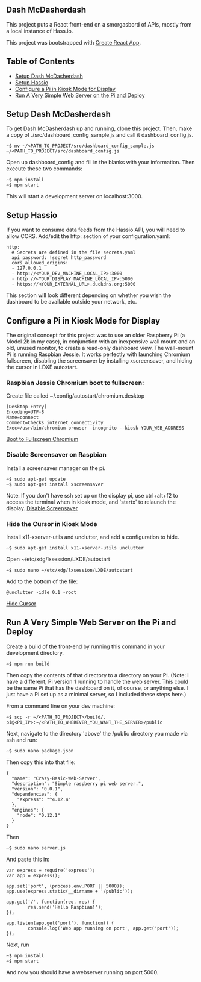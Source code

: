 ## Dash McDasherdash

This project puts a React front-end on a smorgasbord of APIs, mostly from a local instance of Hass.io.

This project was bootstrapped with [Create React App](https://github.com/facebookincubator/create-react-app).

## Table of Contents

- [Setup Dash McDasherdash](#setup-dash-mcdasherdash)
- [Setup Hassio](#setup-hassio)
- [Configure a Pi in Kiosk Mode for Display](#configure-a-pi-in-kiosk-mode-for-display)
- [Run A Very Simple Web Server on the Pi and Deploy](#run-a-very-simple-web-server-on-the-pi-and-deploy)

## Setup Dash McDasherdash

To get Dash McDasherdash up and running, clone this project. Then, make a copy of ./src/dashboard_config_sample.js and call it dashboard_config.js.

```
~$ mv ~/<PATH_TO_PROJECT/src/dashboard_config_sample.js ~/<PATH_TO_PROJECT/src/dashboard_config.js
```
Open up dashboard_config and fill in the blanks with your information.
Then execute these two commands:
```
~$ npm install
~$ npm start
```
This will start a development server on localhost:3000.

## Setup Hassio

If you want to consume data feeds from the Hassio API, you will need to allow CORS. Add/edit the http: section of your configuration.yaml:
```
http:
  # Secrets are defined in the file secrets.yaml
  api_password: !secret http_password
  cors_allowed_origins:
  - 127.0.0.1
  - http://<YOUR_DEV_MACHINE_LOCAL_IP>:3000
  - http://<YOUR_DISPLAY_MACHINE_LOCAL_IP>:5000
  - https://<YOUR_EXTERNAL_URL>.duckdns.org:5000
```  
This section will look different depending on whether you wish the dashboard to be available outside your network, etc.

## Configure a Pi in Kiosk Mode for Display

The original concept for this project was to use an older Raspberry Pi (a Model 2b in my case), in conjunction with an inexpensive wall mount and an old, unused monitor, to create a read-only dashboard view. The wall-mount Pi is running Raspbian Jessie. It works perfectly with launching Chromium fullscreen, disabling the screensaver by installing xscreensaver, and hiding the cursor in LDXE autostart.

### Raspbian Jessie Chromium boot to fullscreen:
Create file called ~/.config/autostart/chromium.desktop

```
[Desktop Entry]
Encoding=UTF-8
Name=connect
Comment=Checks internet connectivity
Exec=/usr/bin/chromium-browser -incognito --kiosk YOUR_WEB_ADDRESS
```
[Boot to Fullscreen Chromium](https://raspberrypi.stackexchange.com/questions/38515/auto-start-chromium-on-raspbian-jessie-11-2015/39181#39181)

### Disable Screensaver on Raspbian
Install a screensaver manager on the pi.

```
~$ sudo apt-get update
~$ sudo apt-get install xscreensaver
```
Note: If you don't have ssh set up on the display pi, use ctrl+alt+f2 to access the terminal when in kiosk mode, and 'startx' to relaunch the display.
[Disable Screensaver](https://www.raspberrypi.org/forums/viewtopic.php?f=91&t=57552$start=75)

### Hide the Cursor in Kiosk Mode
Install x11-xserver-utils and unclutter, and add a configuration to hide.
```
~$ sudo apt-get install x11-xserver-utils unclutter
```
Open ~/etc/xdg/lxsession/LXDE/autostart
```
~$ sudo nano ~/etc/xdg/lxsession/LXDE/autostart
```
Add to the bottom of the file:
```
@unclutter -idle 0.1 -root
```
[Hide Cursor](http://www.raspberrypi.org/forums/viewtopic.php?f=91&t=52759)

## Run A Very Simple Web Server on the Pi and Deploy
Create a build of the front-end by running this command in your development directory.
```
~$ npm run build
```
Then copy the contents of that directory to a directory on your Pi. (Note: I have a different, Pi version 1 running to handle the web server. This could be the same Pi that has the dashboard on it, of course, or anything else. I just have a Pi set up as a minimal server, so I included these steps here.)

From a command line on your dev machine:
```
~$ scp -r ~/<PATH_TO_PROJECT>/build/. pi@<PI_IP>:~/<PATH_TO_WHEREVER_YOU_WANT_THE_SERVER>/public
```
Next, navigate to the directory 'above' the /public directory you made via ssh and run:
```
~$ sudo nano package.json
```
Then copy this into that file:
```
{
  "name": "Crazy-Basic-Web-Server",
  "description": "Simple raspberry pi web server.",
  "version": "0.0.1",
  "dependencies": {
    "express": "^4.12.4"
  },
  "engines": {
    "node": "0.12.1"
  }
}
```
Then
```
~$ sudo nano server.js
```
And paste this in:
```
var express = require('express');
var app = express();

app.set('port', (process.env.PORT || 5000));
app.use(express.static(__dirname + '/public'));

app.get('/', function(req, res) {
        res.send('Hello Raspbian!');
});

app.listen(app.get('port'), function() {
        console.log('Web app running on port', app.get('port'));
});
```
Next, run
```
~$ npm install
~$ npm start
```
And now you should have a webserver running on port 5000.

